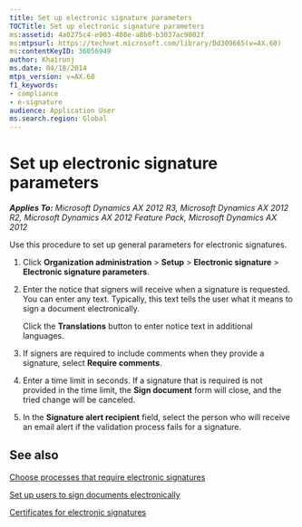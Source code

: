 ```yaml
---
title: Set up electronic signature parameters
TOCTitle: Set up electronic signature parameters
ms:assetid: 4a0275c4-e903-408e-a8b0-b3037ac9002f
ms:mtpsurl: https://technet.microsoft.com/library/Dd309665(v=AX.60)
ms:contentKeyID: 36056949
author: Khairunj
ms.date: 04/18/2014
mtps_version: v=AX.60
f1_keywords:
- compliance
- e-signature
audience: Application User
ms.search.region: Global
---
```


# Set up electronic signature parameters 


_**Applies To:** Microsoft Dynamics AX 2012 R3, Microsoft Dynamics AX 2012 R2, Microsoft Dynamics AX 2012 Feature Pack, Microsoft Dynamics AX 2012_

Use this procedure to set up general parameters for electronic signatures.

1.  Click **Organization administration** \> **Setup** \> **Electronic signature** \> **Electronic signature parameters**.

2.  Enter the notice that signers will receive when a signature is requested. You can enter any text. Typically, this text tells the user what it means to sign a document electronically.
    
    Click the **Translations** button to enter notice text in additional languages.

3.  If signers are required to include comments when they provide a signature, select **Require comments**.

4.  Enter a time limit in seconds. If a signature that is required is not provided in the time limit, the **Sign document** form will close, and the tried change will be canceled.

5.  In the **Signature alert recipient** field, select the person who will receive an email alert if the validation process fails for a signature.

## See also

[Choose processes that require electronic signatures](choose-processes-that-require-electronic-signatures.md)

[Set up users to sign documents electronically](set-up-users-to-sign-documents-electronically.md)

[Certificates for electronic signatures](certificates-for-electronic-signatures.md)

  


